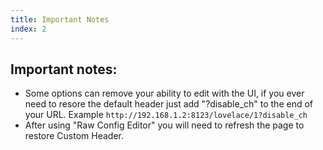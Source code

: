 ```yaml
---
title: Important Notes
index: 2
---
```


## Important notes:

* Some options can remove your ability to edit with the UI, if you ever need to resore the default header just add "?disable_ch" to the end of your URL. Example `http://192.168.1.2:8123/lovelace/1?disable_ch`
* After using "Raw Config Editor" you will need to refresh the page to restore Custom Header.
